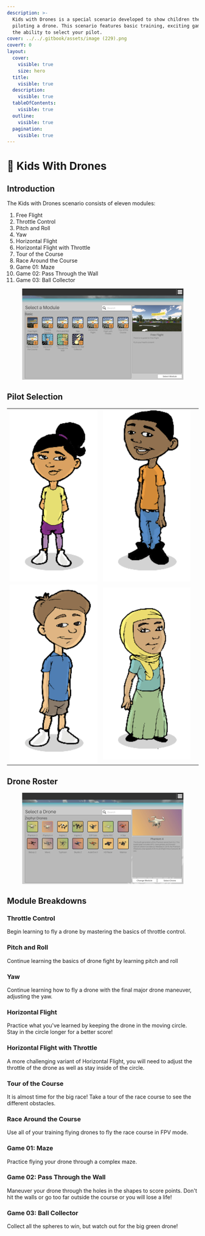 ```yaml
---
description: >-
  Kids with Drones is a special scenario developed to show children the fun of
  piloting a drone. This scenario features basic training, exciting games, and
  the ability to select your pilot.
cover: ../../.gitbook/assets/image (229).png
coverY: 0
layout:
  cover:
    visible: true
    size: hero
  title:
    visible: true
  description:
    visible: true
  tableOfContents:
    visible: true
  outline:
    visible: true
  pagination:
    visible: true
---
```


# 🧒 Kids With Drones

## Introduction

The Kids with Drones scenario consists of eleven modules:

1. Free Flight
2. Throttle Control
3. Pitch and Roll
4. Yaw
5. Horizontal Flight
6. Horizontal Flight with Throttle
7. Tour of the Course
8. Race Around the Course
9. Game 01: Maze
10. Game 02: Pass Through the Wall
11. Game 03: Ball Collector

<figure><img src="../../.gitbook/assets/image (292).png" alt=""><figcaption></figcaption></figure>

## Pilot Selection

|                                                                               |                                                                               |   |
| ----------------------------------------------------------------------------- | ----------------------------------------------------------------------------- | - |
| <img src="../../.gitbook/assets/image (289).png" alt="" data-size="original"> | <img src="../../.gitbook/assets/image (288).png" alt="" data-size="original"> |   |
| <img src="../../.gitbook/assets/image (291).png" alt="" data-size="original"> | <img src="../../.gitbook/assets/image (290).png" alt="" data-size="original"> |   |

## Drone Roster

<figure><img src="../../.gitbook/assets/image (293).png" alt=""><figcaption></figcaption></figure>

## Module Breakdowns

### Throttle Control

Begin learning to fly a drone by mastering the basics of throttle control.

### Pitch and Roll

Continue learning the basics of drone fight by learning pitch and roll

### Yaw

Continue learning how to fly a drone with the final major drone maneuver, adjusting the yaw.

### Horizontal Flight

Practice what you've learned by keeping the drone in the moving circle. Stay in the circle longer for a better score!

### Horizontal Flight with Throttle

A more challenging variant of Horizontal Flight, you will need to adjust the throttle of the drone as well as stay inside of the circle.

### Tour of the Course

It is almost time for the big race! Take a tour of the race course to see the different obstacles.

### Race Around the Course

Use all of your training flying drones to fly the race course in FPV mode.

### Game 01: Maze

Practice flying your drone through a complex maze.

### Game 02: Pass Through the Wall

Maneuver your drone through the holes in the shapes to score points. Don't hit the walls or go too far outside the course or you will lose a life!

### Game 03: Ball Collector

Collect all the spheres to win, but watch out for the big green drone!
